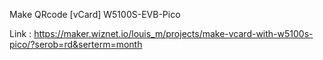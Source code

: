 Make QRcode [vCard] W5100S-EVB-Pico



Link : https://maker.wiznet.io/louis_m/projects/make-vcard-with-w5100s-pico/?serob=rd&serterm=month